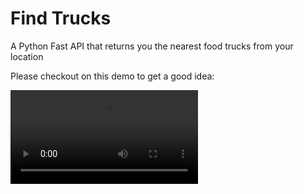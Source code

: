 # Find Trucks
A Python Fast API that returns you the nearest food trucks from your location

Please checkout on this demo to get a good idea:

![demo](./demo.mov)